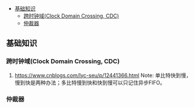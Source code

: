 

- [基础知识](#基础知识)
  - [跨时钟域(Clock Domain Crossing, CDC)](#CDC)
  - [仲裁器](#仲裁器)







## 基础知识

### <a name="CDC">跨时钟域(Clock Domain Crossing, CDC)</a>

1. https://www.cnblogs.com/lyc-seu/p/12441366.html
Note: 单比特快到慢，慢到快是两种办法；多比特慢到快和快到慢可以只记住异步FIFO。

### 仲裁器